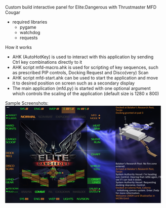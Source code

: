 Custom build interactive panel for Elite:Dangerous with Thrustmaster MFD Cougar
- required libraries
  - pygame
  - watchdog
  - requests
  
How it works
- AHK (AutoHotKey) is used to interact with this application by sending Ctrl key combinations directly to it
- AHK script mfd-macro.ahk is used for scripting of key sequences, such as prescribed PIP controls, Docking Request and Disco(very) Scan
- AHK script mfd-start.ahk can be used to start the application and move it to desired position on screen such as a secondary display
- The main application (mfd.py) is started with one optional argument which controls the scaling of the application (default size is 1280 x 800)

Sample Screenshots:
![ED-MFD-1](images/ED-MFD.screenshot.1.png)
